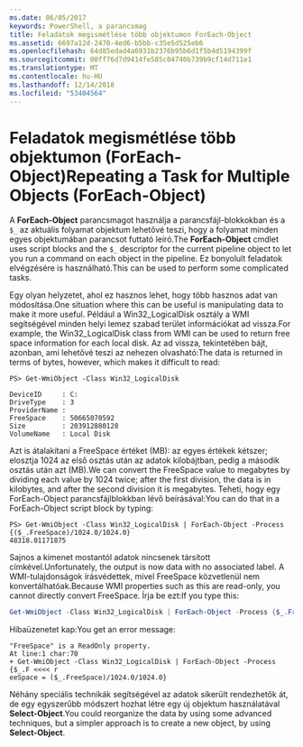 ```yaml
---
ms.date: 06/05/2017
keywords: PowerShell, a parancsmag
title: Feladatok megismétlése több objektumon ForEach-Object
ms.assetid: 6697a12d-2470-4ed6-b5bb-c35e5d525eb6
ms.openlocfilehash: 64d85edad4a6931b2376b95b6d1f5b4d5194399f
ms.sourcegitcommit: 00ff76d7d9414fe585c04740b739b9cf14d711e1
ms.translationtype: MT
ms.contentlocale: hu-HU
ms.lasthandoff: 12/14/2018
ms.locfileid: "53404564"
---
```

# <a name="repeating-a-task-for-multiple-objects-foreach-object"></a><span data-ttu-id="6f10d-103">Feladatok megismétlése több objektumon (ForEach-Object)</span><span class="sxs-lookup"><span data-stu-id="6f10d-103">Repeating a Task for Multiple Objects (ForEach-Object)</span></span>

<span data-ttu-id="6f10d-104">A **ForEach-Object** parancsmagot használja a parancsfájl-blokkokban és a `$_` az aktuális folyamat objektum lehetővé teszi, hogy a folyamat minden egyes objektumában parancsot futtató leíró.</span><span class="sxs-lookup"><span data-stu-id="6f10d-104">The **ForEach-Object** cmdlet uses script blocks and the `$_` descriptor for the current pipeline object to let you run a command on each object in the pipeline.</span></span> <span data-ttu-id="6f10d-105">Ez bonyolult feladatok elvégzésére is használható.</span><span class="sxs-lookup"><span data-stu-id="6f10d-105">This can be used to perform some complicated tasks.</span></span>

<span data-ttu-id="6f10d-106">Egy olyan helyzetet, ahol ez hasznos lehet, hogy több hasznos adat van módosítása.</span><span class="sxs-lookup"><span data-stu-id="6f10d-106">One situation where this can be useful is manipulating data to make it more useful.</span></span> <span data-ttu-id="6f10d-107">Például a Win32_LogicalDisk osztály a WMI segítségével minden helyi lemez szabad terület információkat ad vissza.</span><span class="sxs-lookup"><span data-stu-id="6f10d-107">For example, the Win32_LogicalDisk class from WMI can be used to return free space information for each local disk.</span></span> <span data-ttu-id="6f10d-108">Az ad vissza, tekintetében bájt, azonban, ami lehetővé teszi az nehezen olvasható:</span><span class="sxs-lookup"><span data-stu-id="6f10d-108">The data is returned in terms of bytes, however, which makes it difficult to read:</span></span>

```
PS> Get-WmiObject -Class Win32_LogicalDisk

DeviceID     : C:
DriveType    : 3
ProviderName :
FreeSpace    : 50665070592
Size         : 203912880128
VolumeName   : Local Disk
```

<span data-ttu-id="6f10d-109">Azt is átalakítani a FreeSpace értéket (MB): az egyes értékek kétszer; elosztja 1024 az első osztás után az adatok kilobájtban, pedig a második osztás után azt (MB).</span><span class="sxs-lookup"><span data-stu-id="6f10d-109">We can convert the FreeSpace value to megabytes by dividing each value by 1024 twice; after the first division, the data is in kilobytes, and after the second division it is megabytes.</span></span> <span data-ttu-id="6f10d-110">Teheti, hogy egy ForEach-Object parancsfájlblokkban lévő beírásával:</span><span class="sxs-lookup"><span data-stu-id="6f10d-110">You can do that in a ForEach-Object script block by typing:</span></span>

```
PS> Get-WmiObject -Class Win32_LogicalDisk | ForEach-Object -Process {($_.FreeSpace)/1024.0/1024.0}
48318.01171875
```

<span data-ttu-id="6f10d-111">Sajnos a kimenet mostantól adatok nincsenek társított címkével.</span><span class="sxs-lookup"><span data-stu-id="6f10d-111">Unfortunately, the output is now data with no associated label.</span></span> <span data-ttu-id="6f10d-112">A WMI-tulajdonságok írásvédettek, mivel FreeSpace közvetlenül nem konvertálhatóak.</span><span class="sxs-lookup"><span data-stu-id="6f10d-112">Because WMI properties such as this are read-only, you cannot directly convert FreeSpace.</span></span> <span data-ttu-id="6f10d-113">Írja be ezt:</span><span class="sxs-lookup"><span data-stu-id="6f10d-113">If you type this:</span></span>

```powershell
Get-WmiObject -Class Win32_LogicalDisk | ForEach-Object -Process {$_.FreeSpace = ($_.FreeSpace)/1024.0/1024.0}
```

<span data-ttu-id="6f10d-114">Hibaüzenetet kap:</span><span class="sxs-lookup"><span data-stu-id="6f10d-114">You get an error message:</span></span>

```output
"FreeSpace" is a ReadOnly property.
At line:1 char:70
+ Get-WmiObject -Class Win32_LogicalDisk | ForEach-Object -Process {$_.F <<<< r
eeSpace = ($_.FreeSpace)/1024.0/1024.0}
```

<span data-ttu-id="6f10d-115">Néhány speciális technikák segítségével az adatok sikerült rendezhetők át, de egy egyszerűbb módszert hozhat létre egy új objektum használatával **Select-Object**.</span><span class="sxs-lookup"><span data-stu-id="6f10d-115">You could reorganize the data by using some advanced techniques, but a simpler approach is to create a new object, by using **Select-Object**.</span></span>